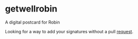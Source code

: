 # getwellrobin
A digital postcard for Robin

Looking for a way to add your signatures without a pull [request](https://help.github.com/articles/editing-files-in-another-user-s-repository/).
